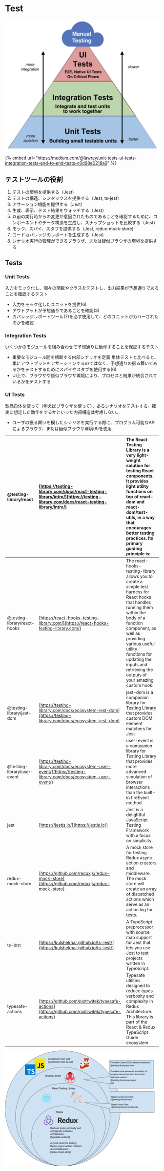 # Test

![](../.gitbook/assets/screen-shot-0003-03-31-at-13.48.24.png)

{% embed url="https://medium.com/@lawrey/unit-tests-ui-tests-integration-tests-end-to-end-tests-c0d98e0218a6" %}

## テストツールの役割

1. テストの環境を提供する（Jest\)
2. テストの構造、シンタックスを提供する（Jest, ts-jest） 
3. アサーション機能を提供する（Jest） 
4. 生成、表示、テスト結果をウォッチする（Jest） 
5. 以前の実行時からの変更が意図されたものであることを確認するために、コンポーネントやデータ構造を生成し、スナップショットを比較する（Jest） 
6. モック、スパイ、スタブを提供する（Jest, redux-mock-store\) 
7. コードカバレッジのレポートを生成する（Jest\) 
8. シナリオ実行の管理ができるブラウザ、または疑似ブラウザの環境を提供する

## Tests

### Unit Tests

入力をモック化し、個々の関数やクラスをテストし、出力結果が予想通りであることを確認するテスト

* 入力をモック化したユニットを提供\(6\) 
* アウトプットが予想通りであることを確認\(3\) 
* カバレッジレポートツール\(7\)を必ず使用して、どのユニットがカバーされたのかを確認

### Integration Tests

 いくつかのモジュールを組み合わせて予想通りに動作することを保証するテスト

* 重要なモジュール間を横断する内部シナリオを定義 単体テストと比べると、単にアウトプットをアサーションするのではなく、予想通りの振る舞いであるかをテストするためにスパイやスタブを使用する\(6\) 
* UI上で、ブラウザや疑似ブラウザ環境により、プロセスと結果が統合されているかをテストする

### **UI Tests**

製品自体を使って（例えばブラウザを使って）、あるシナリオをテストする。確実に想定した動作をするかといった内部構造は考慮しない。

* ユーザの振る舞いを模したシナリオを実行する際に、プログラム可能なAPIによるブラウザ、または疑似ブラウザ環境\(8\)を使用



| @testing-library/react | [https://testing-library.com/docs/react-testing-library/intro/](https://testing-library.com/docs/react-testing-library/intro/) | The React Testing Library is a very light-weight solution for testing React components. It provides light utility functions on top of react-dom and react-dom/test-utils, in a way that encourages better testing practices. Its primary guiding principle is: |
| :--- | :--- | :--- |
| @testing-library/react-hooks | [https://react-hooks-testing-library.com/](https://react-hooks-testing-library.com/) | The react-hooks-testing-library allows you to create a simple test harness for React hooks that handles running them within the body of a function component, as well as providing various useful utility functions for updating the inputs and retrieving the outputs of your amazing custom hook. |
| @testing-library/jest-dom | [https://testing-library.com/docs/ecosystem-jest-dom](https://testing-library.com/docs/ecosystem-jest-dom) | jest-dom is a companion library for Testing Library that provides custom DOM element matchers for Jest |
| @testing-library/user-event | [https://testing-library.com/docs/ecosystem-user-event/](https://testing-library.com/docs/ecosystem-user-event/) | user-event is a companion library for Testing Library that provides more advanced simulation of browser interactions than the built-in fireEvent method. |
| jest | [https://jestjs.io/](https://jestjs.io/) | Jest is a delightful JavaScript Testing Framework with a focus on simplicity. |
| redux-mock-store | [https://github.com/reduxjs/redux-mock-store](https://github.com/reduxjs/redux-mock-store) | A mock store for testing Redux async action creators and middleware. The mock store will create an array of dispatched actions which serve as an action log for tests. |
| ts-jest | [https://kulshekhar.github.io/ts-jest/](https://kulshekhar.github.io/ts-jest/) | A TypeScript preprocessor with source map support for Jest that lets you use Jest to test projects written in TypeScript. |
| typesafe-actions | [https://github.com/piotrwitek/typesafe-actions](https://github.com/piotrwitek/typesafe-actions) | Typesafe utilities designed to reduce types verbosity and complexity in Redux Architecture. This library is part of the React & Redux TypeScript Guide ecosystem |

![](../.gitbook/assets/_-coding-note%20%282%29.jpg)

